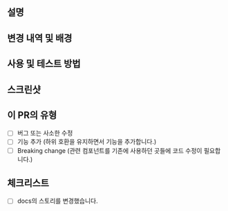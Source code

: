 <!--- 이 PR을 요약한 내용으로 위 제목 폼을 채워 주세요. -->

## 설명

<!--- 이 PR 내용에 대한 요약입니다. 최대 3줄을 넘지 않도록 해주세요. -->

## 변경 내역 및 배경

<!--- 이 변경이 왜 필요한가요? 어떤 문제를 해결하나요? -->
<!--- 그 문제와 관련 있는 이슈가 열려 있다면, 여기 링크를 붙여 주세요. -->

## 사용 및 테스트 방법

<!--- 이 기능(혹은 수정)을 어떻게 사용하거나 테스트할 수 있는지 적어주세요. -->
<!--- 컴포넌트 및 함수의 호출 예제, 테스팅 환경과 다른 영역에 미치는 영향 등을 설명해주시면 좋습니다. -->

## 스크린샷

<!--- 이 변경과 관련있는 스크린샷을 첨부해 주세요. -->
<!--- 반드시 필요한 게 아니라면 생략 가능합니다. -->

## 이 PR의 유형

<!--- 어떤 유형의 변경인가요? 해당하는 모든 유형에 체크해주세요. [x]로 체크할 수 있습니다: -->

- [ ] 버그 또는 사소한 수정
- [ ] 기능 추가 (하위 호환을 유지하면서 기능을 추가합니다.)
- [ ] Breaking change (관련 컴포넌트를 기존에 사용하던 곳들에 코드 수정이 필요합니다.)

## 체크리스트

<!--- 각 항목을 읽어 보시고, 해당하는 항목에 [x]를 표시해주세요. -->
<!--- 조금이라도 명확하지 않은 부분이 있다면 슬랙 #triple-web-dev 채널로 질문해주세요! -->

- [ ] docs의 스토리를 변경했습니다.
